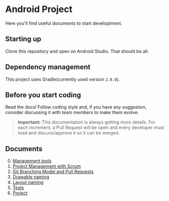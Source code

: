 # Android Project

Here you'll find useful documents to start developlment.

## Starting up

Clone this repository and open on Android Studio. That should be all.

## Dependency management

This project uses Gradle(currently used version `2.0.0`).

## Before you start coding

Read the docs! Follow coding style and, if you have any suggestion, consider discussing it with team members to make them evolve.

> **Important:** This documentation is always getting more details. For each increment, a Pull Request will be open and every developer must read and discuss/approve it so it can be merged.

## Documents
  
0. [Management tools](/management-tools.md)
0. [Project Management with Scrum](/project-management-with-scrum.md)
0. [Git Branching Model and Pull Requests](/git-branching-model-and-pull-requests.md)
0. [Drawable naming](/drawable.md)
0. [Layout naming](/layout.md)
0. [Tests](docs/Tests/getting-started.md)
0. [Project](/AmaroAndroid)